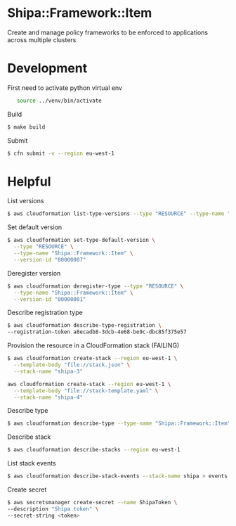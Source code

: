 # Shipa::Framework::Item

Create and manage policy frameworks to be enforced to applications across multiple clusters

# Development

First need to activate python virtual env
```bash
   source ../venv/bin/activate
```

Build
```bash
$ make build
```

Submit
```bash
$ cfn submit -v --region eu-west-1
```

# Helpful 

List versions
```bash
$ aws cloudformation list-type-versions --type "RESOURCE" --type-name "Shipa::Framework::Item"
```

Set default version
```bash
$ aws cloudformation set-type-default-version \
  --type "RESOURCE" \
  --type-name "Shipa::Framework::Item" \
  --version-id "00000007"
```

Deregister version
```bash
$ aws cloudformation deregister-type --type "RESOURCE" \
  --type-name "Shipa::Framework::Item" \
  --version-id "00000001"
```

Describe registration type
```bash
$ aws cloudformation describe-type-registration \
--registration-token a8ecadb8-3dcb-4e68-be9c-dbc85f375e57
```

Provision the resource in a CloudFormation stack (FAILING)
```bash
$ aws cloudformation create-stack --region eu-west-1 \
  --template-body "file://stack.json" \
  --stack-name "shipa-3"

aws cloudformation create-stack --region eu-west-1 \
  --template-body "file://stack-template.yaml" \
  --stack-name "shipa-4"
```

Describe type
```bash
$ aws cloudformation describe-type --type-name "Shipa::Framework::Item" --type RESOURCE
```

Describe stack
```bash
$ aws cloudformation describe-stacks --region eu-west-1
```

List stack events
```bash
$ aws cloudformation describe-stack-events --stack-name shipa > events.log
```

Create secret
```bash
$ aws secretsmanager create-secret --name ShipaToken \
--description "Shipa token" \
--secret-string <token>

```
